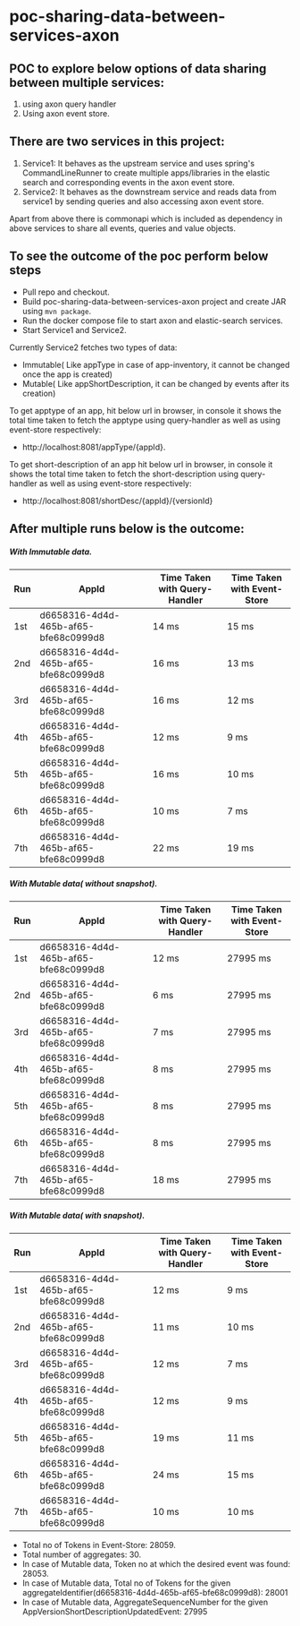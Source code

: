 # poc-sharing-data-between-services-axon

## POC to explore below options of data sharing between multiple services:
1. using axon query handler
2. Using axon event store.

## There are two services in this project:
1. Service1: It behaves as the upstream service and uses spring's CommandLineRunner to create multiple apps/libraries in the elastic 
             search and corresponding events in the axon event store.
2. Service2: It behaves as the downstream service and reads data from service1 by sending queries and also accessing axon event store.

Apart from above there is commonapi which is included as dependency in above services to share all events, queries and value objects.

## To see the outcome of the poc perform below steps
  - Pull repo and checkout.
  - Build poc-sharing-data-between-services-axon project and create JAR using `mvn package`.
  - Run the docker compose file to start axon and elastic-search services.
  - Start Service1 and Service2.

Currently Service2 fetches two types of data:
  - Immutable( Like appType in case of app-inventory, it cannot be changed once the app is created)
  - Mutable( Like appShortDescription, it can be changed by events after its creation)
  
 To get apptype of an app, hit below url in browser, in console it shows the total time taken to fetch the apptype using query-handler
 as well as using event-store respectively:
  - http://localhost:8081/appType/{appId}.
 
 To get short-description of an app hit below url in browser, in console it shows the total time taken to fetch the short-description
 using query-handler as well as using event-store respectively:
  - http://localhost:8081/shortDesc/{appId}/{versionId}
  
## After multiple runs below is the outcome:
##### With Immutable data.
| Run | AppId | Time Taken with Query-Handler | Time Taken with Event-Store |
|-----|-------|-------------------------------|-----------------------------|
|1st|d6658316-4d4d-465b-af65-bfe68c0999d8|14 ms|15 ms
|2nd|d6658316-4d4d-465b-af65-bfe68c0999d8|16 ms|13 ms
|3rd|d6658316-4d4d-465b-af65-bfe68c0999d8|16 ms|12 ms
|4th|d6658316-4d4d-465b-af65-bfe68c0999d8|12 ms|9 ms
|5th|d6658316-4d4d-465b-af65-bfe68c0999d8|16 ms|10 ms
|6th|d6658316-4d4d-465b-af65-bfe68c0999d8|10 ms|7 ms
|7th|d6658316-4d4d-465b-af65-bfe68c0999d8|22 ms|19 ms

##### With Mutable data( without snapshot).
| Run | AppId | Time Taken with Query-Handler | Time Taken with Event-Store |
|-----|-------|-------------------------------|-----------------------------|
|1st|d6658316-4d4d-465b-af65-bfe68c0999d8|12 ms|27995 ms
|2nd|d6658316-4d4d-465b-af65-bfe68c0999d8|6 ms|27995 ms
|3rd|d6658316-4d4d-465b-af65-bfe68c0999d8|7 ms|27995 ms
|4th|d6658316-4d4d-465b-af65-bfe68c0999d8|8 ms|27995 ms
|5th|d6658316-4d4d-465b-af65-bfe68c0999d8|8 ms|27995 ms
|6th|d6658316-4d4d-465b-af65-bfe68c0999d8|8 ms|27995 ms
|7th|d6658316-4d4d-465b-af65-bfe68c0999d8|18 ms|27995 ms

##### With Mutable data( with snapshot).
| Run | AppId | Time Taken with Query-Handler | Time Taken with Event-Store |
|-----|-------|-------------------------------|-----------------------------|
|1st|d6658316-4d4d-465b-af65-bfe68c0999d8|12 ms|9 ms
|2nd|d6658316-4d4d-465b-af65-bfe68c0999d8|11 ms|10 ms
|3rd|d6658316-4d4d-465b-af65-bfe68c0999d8|12 ms|7 ms
|4th|d6658316-4d4d-465b-af65-bfe68c0999d8|12 ms|9 ms
|5th|d6658316-4d4d-465b-af65-bfe68c0999d8|19 ms|11 ms
|6th|d6658316-4d4d-465b-af65-bfe68c0999d8|24 ms|15 ms
|7th|d6658316-4d4d-465b-af65-bfe68c0999d8|10 ms|10 ms

- Total no of Tokens in Event-Store: 28059.
- Total number of aggregates: 30.
- In case of Mutable data, Token no at which the desired event was found: 28053.
- In case of Mutable data, Total no of Tokens for the given aggregateIdentifier(d6658316-4d4d-465b-af65-bfe68c0999d8): 28001
- In case of Mutable data, AggregateSequenceNumber for the given AppVersionShortDescriptionUpdatedEvent: 27995